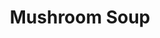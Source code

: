---
title: Mushroom Soup
metadata:
  servings: '6'
  title: Mushroom Soup
  course: Main
ingredients:
- name: onion
  amount: '1'
- name: red lentils
  amount: 200 g
- name: garlic cloves
  amount: '4'
- name: diced mushrooms
  amount: 400 g
- name: mixed herbs
  amount: some
- name: coconut milk
  amount: 400ml
- name: stock
  amount: 1500 ml
cookware:
- name: pressure cooker
- name: mixing bowl
- name: soup blender
steps:
- description: Dice the garlic cloves and onion.
- description: Put the pressure cooker on browning mode and cook the onion and garlic
    until they're soft.
- description: Add the diced mushrooms, red lentils, coconut milk, stock and mixed
    herbs to the pot and pressure cook for 10 minutes.
- description: Pour out into a mixing bowl and leave until it cools a little.
- description: Use a soup blender to blend into a smooth soup.

---